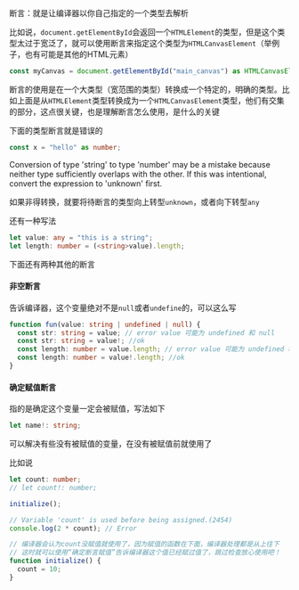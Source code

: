 断言：就是让编译器以你自己指定的一个类型去解析

比如说，`document.getElementById`会返回一个`HTMLElement`的类型，但是这个类型太过于宽泛了，就可以使用断言来指定这个类型为`HTMLCanvasElement`（举例子，也有可能是其他的HTML元素）

```TypeScript
const myCanvas = document.getElementById("main_canvas") as HTMLCanvasElement;
```

断言的使用是在一个大类型（宽范围的类型）转换成一个特定的，明确的类型。比如上面是从`HTMLElement`类型转换成为一个`HTMLCanvasElement`类型，他们有交集的部分，这点很关键，也是理解断言怎么使用，是什么的关键

下面的类型断言就是错误的

```TypeScript
const x = "hello" as number;
```

Conversion of type 'string' to type 'number' may be a mistake because neither type sufficiently overlaps with the other. If this was intentional, convert the expression to 'unknown' first.

如果非得转换，就要将待断言的类型向上转型`unknown`，或者向下转型`any`

还有一种写法

```TypeScript
let value: any = "this is a string";
let length: number = (<string>value).length;
```

下面还有两种其他的断言

#### 非空断言

告诉编译器，这个变量绝对不是`null`或者`undefine`的，可以这么写

```TypeScript
function fun(value: string | undefined | null) {
  const str: string = value; // error value 可能为 undefined 和 null
  const str: string = value!; //ok
  const length: number = value.length; // error value 可能为 undefined 和 null
  const length: number = value!.length; //ok
}

```

#### 确定赋值断言

指的是确定这个变量一定会被赋值，写法如下

```TypeScript
let name!: string;
```

可以解决有些没有被赋值的变量，在没有被赋值前就使用了

比如说

```TypeScript
let count: number;
// let count!: number;

initialize();

// Variable 'count' is used before being assigned.(2454)
console.log(2 * count); // Error

// 编译器会认为count没赋值就使用了，因为赋值的函数在下面，编译器处理都是从上往下
// 这时就可以使用“确定断言赋值”告诉编译器这个值已经赋过值了，跳过检查放心使用吧！
function initialize() {
  count = 10;
}

```



